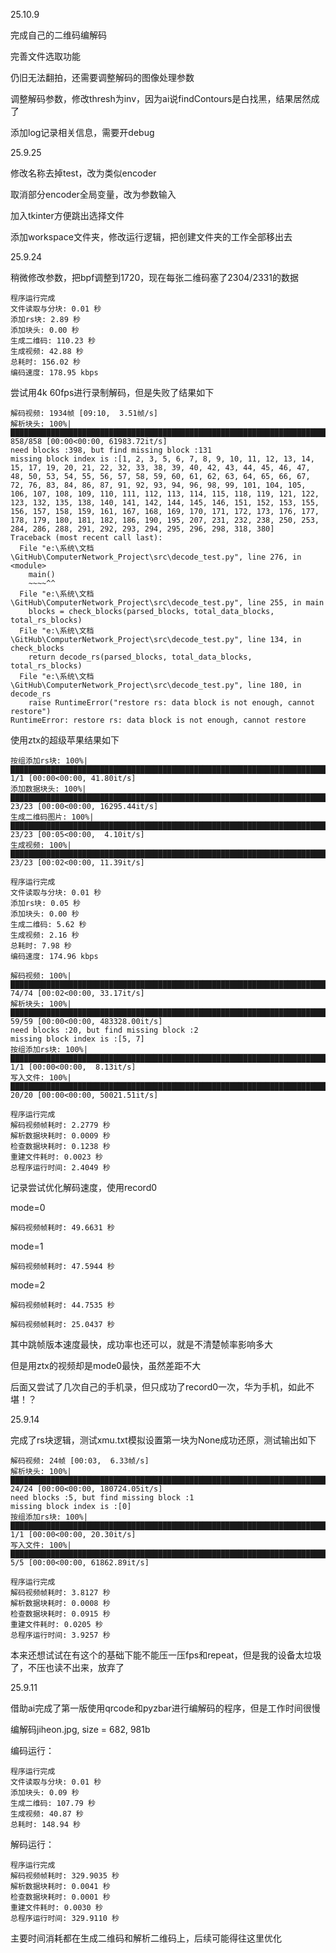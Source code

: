 25.10.9

完成自己的二维码编解码

完善文件选取功能

仍旧无法翻拍，还需要调整解码的图像处理参数

调整解码参数，修改thresh为inv，因为ai说findContours是白找黑，结果居然成了

添加log记录相关信息，需要开debug





25.9.25

修改名称去掉test，改为类似encoder

取消部分encoder全局变量，改为参数输入

[^]: 这种东西就该写成类的，没经验属于是

加入tkinter方便跳出选择文件

添加workspace文件夹，修改运行逻辑，把创建文件夹的工作全部移出去





25.9.24

稍微修改参数，把bpf调整到1720，现在每张二维码塞了2304/2331的数据

```
程序运行完成
文件读取与分块: 0.01 秒
添加rs块: 2.89 秒
添加块头: 0.00 秒
生成二维码: 110.23 秒
生成视频: 42.88 秒
总耗时: 156.02 秒
编码速度: 178.95 kbps
```

尝试用4k 60fps进行录制解码，但是失败了结果如下

```
解码视频: 1934帧 [09:10,  3.51帧/s]
解析块头: 100%|███████████████████████████████████████████████████████████████████████████████████████████| 858/858 [00:00<00:00, 61983.72it/s]
need blocks :398, but find missing block :131
missing block index is :[1, 2, 3, 5, 6, 7, 8, 9, 10, 11, 12, 13, 14, 15, 17, 19, 20, 21, 22, 32, 33, 38, 39, 40, 42, 43, 44, 45, 46, 47, 48, 50, 53, 54, 55, 56, 57, 58, 59, 60, 61, 62, 63, 64, 65, 66, 67, 72, 76, 83, 84, 86, 87, 91, 92, 93, 94, 96, 98, 99, 101, 104, 105, 106, 107, 108, 109, 110, 111, 112, 113, 114, 115, 118, 119, 121, 122, 123, 132, 135, 138, 140, 141, 142, 144, 145, 146, 151, 152, 153, 155, 156, 157, 158, 159, 161, 167, 168, 169, 170, 171, 172, 173, 176, 177, 178, 179, 180, 181, 182, 186, 190, 195, 207, 231, 232, 238, 250, 253, 284, 286, 288, 291, 292, 293, 294, 295, 296, 298, 318, 380]
Traceback (most recent call last):
  File "e:\系统\文档\GitHub\ComputerNetwork_Project\src\decode_test.py", line 276, in <module>
    main()
    ~~~~^^
  File "e:\系统\文档\GitHub\ComputerNetwork_Project\src\decode_test.py", line 255, in main
    blocks = check_blocks(parsed_blocks, total_data_blocks, total_rs_blocks)
  File "e:\系统\文档\GitHub\ComputerNetwork_Project\src\decode_test.py", line 134, in check_blocks
    return decode_rs(parsed_blocks, total_data_blocks, total_rs_blocks)
  File "e:\系统\文档\GitHub\ComputerNetwork_Project\src\decode_test.py", line 180, in decode_rs
    raise RuntimeError("restore rs: data block is not enough, cannot restore")
RuntimeError: restore rs: data block is not enough, cannot restore
```

使用ztx的超级苹果结果如下

```
按组添加rs块: 100%|█████████████████████████████████████████████████████████████████████████████████████████████████████| 1/1 [00:00<00:00, 41.80it/s]
添加数据块头: 100%|████████████████████████████████████████████████████████████████████████████████████████████████| 23/23 [00:00<00:00, 16295.44it/s] 
生成二维码图片: 100%|█████████████████████████████████████████████████████████████████████████████████████████████████| 23/23 [00:05<00:00,  4.10it/s] 
生成视频: 100%|███████████████████████████████████████████████████████████████████████████████████████████████████████| 23/23 [00:02<00:00, 11.39it/s]

程序运行完成
文件读取与分块: 0.01 秒
添加rs块: 0.05 秒
添加块头: 0.00 秒
生成二维码: 5.62 秒
生成视频: 2.16 秒
总耗时: 7.98 秒
编码速度: 174.96 kbps
```

```
解码视频: 100%|███████████████████████████████████████████████████████████████████████████████████████████████████████| 74/74 [00:02<00:00, 33.17it/s] 
解析块头: 100%|███████████████████████████████████████████████████████████████████████████████████████████████████| 59/59 [00:00<00:00, 483328.00it/s] 
need blocks :20, but find missing block :2
missing block index is :[5, 7]
按组添加rs块: 100%|█████████████████████████████████████████████████████████████████████████████████████████████████████| 1/1 [00:00<00:00,  8.13it/s] 
写入文件: 100%|████████████████████████████████████████████████████████████████████████████████████████████████████| 20/20 [00:00<00:00, 50021.51it/s] 

程序运行完成
解码视频帧耗时: 2.2779 秒
解析数据块耗时: 0.0009 秒
检查数据块耗时: 0.1238 秒
重建文件耗时: 0.0023 秒
总程序运行时间: 2.4049 秒
```

记录尝试优化解码速度，使用record0

mode=0

```
解码视频帧耗时: 49.6631 秒
```

mode=1

```
解码视频帧耗时: 47.5944 秒
```

mode=2

```
解码视频帧耗时: 44.7535 秒
```

```
解码视频帧耗时: 25.0437 秒
```

其中跳帧版本速度最快，成功率也还可以，就是不清楚帧率影响多大

但是用ztx的视频却是mode0最快，虽然差距不大



后面又尝试了几次自己的手机录，但只成功了record0一次，华为手机，如此不堪！？





25.9.14

完成了rs块逻辑，测试xmu.txt模拟设置第一块为None成功还原，测试输出如下

```
解码视频: 24帧 [00:03,  6.33帧/s]
解析块头: 100%|█████████████████████████████████████████████████████████████████████████████████████████████████| 24/24 [00:00<00:00, 180724.05it/s] 
need blocks :5, but find missing block :1
missing block index is :[0]
按组添加rs块: 100%|███████████████████████████████████████████████████████████████████████████████████████████████████| 1/1 [00:00<00:00, 20.30it/s] 
写入文件: 100%|████████████████████████████████████████████████████████████████████████████████████████████████████| 5/5 [00:00<00:00, 61862.89it/s] 

程序运行完成
解码视频帧耗时: 3.8127 秒
解析数据块耗时: 0.0008 秒
检查数据块耗时: 0.0915 秒
重建文件耗时: 0.0205 秒
总程序运行时间: 3.9257 秒
```

本来还想试试在有这个的基础下能不能压一压fps和repeat，但是我的设备太垃圾了，不压也读不出来，放弃了



25.9.11

借助ai完成了第一版使用qrcode和pyzbar进行编解码的程序，但是工作时间很慢

编解码jiheon.jpg, size = 682, 981b

编码运行：

```
程序运行完成
文件读取与分块: 0.01 秒
添加块头: 0.09 秒
生成二维码: 107.79 秒
生成视频: 40.87 秒
总耗时: 148.94 秒
```

解码运行：

```
程序运行完成
解码视频帧耗时: 329.9035 秒
解析数据块耗时: 0.0041 秒
检查数据块耗时: 0.0001 秒
重建文件耗时: 0.0030 秒
总程序运行时间: 329.9110 秒
```

主要时间消耗都在生成二维码和解析二维码上，后续可能得往这里优化